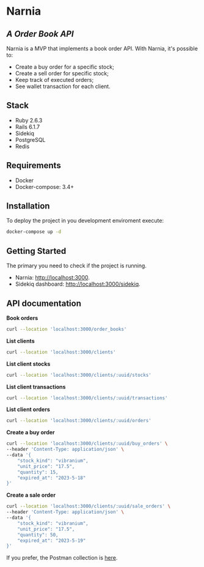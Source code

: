 # Narnia
## _A Order Book API_


Narnia is a MVP that implements a book order API. With Narnia, it's possible to:

- Create a buy order for a specific stock;
- Create a sell order for specific stock;
- Keep track of executed orders;
- See wallet transaction for each client.

## Stack

- Ruby 2.6.3
- Rails 6.1.7
- Sidekiq
- PostgreSQL
- Redis

## Requirements

- Docker
- Docker-compose: 3.4+ 

## Installation

To deploy the project in you development enviroment execute:

```sh
docker-compose up -d
```

## Getting Started

The primary you need to check if the project is running.

- Narnia: [http://localhost:3000](http://localhost:3000).
- Sidekiq dashboard: [http://localhost:3000/sidekiq](http://localhost:3000/sidekiq).

## API documentation

**Book orders**

```sh
curl --location 'localhost:3000/order_books'
```

**List clients**

```sh
curl --location 'localhost:3000/clients'
```

**List client stocks**

```sh
curl --location 'localhost:3000/clients/:uuid/stocks'
```

**List client transactions**

```sh
curl --location 'localhost:3000/clients/:uuid/transactions'
```

**List client orders**

```sh
curl --location 'localhost:3000/clients/:uuid/orders'
```

**Create a buy order**

```sh
curl --location 'localhost:3000/clients/:uuid/buy_orders' \
--header 'Content-Type: application/json' \
--data '{
    "stock_kind": "vibranium",
    "unit_price": "17.5",
    "quantity": 15,
    "expired_at": "2023-5-18"
}'
```

**Create a sale order**

```sh
curl --location 'localhost:3000/clients/:uuid/sale_orders' \
--header 'Content-Type: application/json' \
--data '{
    "stock_kind": "vibranium",
    "unit_price": "17.5",
    "quantity": 50,
    "expired_at": "2023-5-19"
}'
```

If you prefer, the Postman collection is [here](https://api.postman.com/collections/22860220-5e6e4247-c08e-435a-81b7-5f10fa252fbb?access_key=PMAT-01H0WSX1C3RJN2VE2DF9Y74A52).
